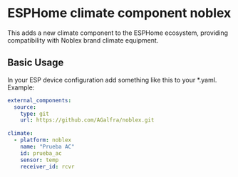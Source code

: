 # ESPHome climate component noblex
This adds a new climate component to the ESPHome ecosystem, providing compatibility with Noblex brand climate equipment.

## Basic Usage
In your ESP device configuration add something like this to your *.yaml.
Example:

```yaml
external_components:
  source:
    type: git
    url: https://github.com/AGalfra/noblex.git
    
climate:
  - platform: noblex
    name: "Prueba AC"
    id: prueba_ac
    sensor: temp
    receiver_id: rcvr
```
